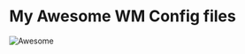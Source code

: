 # My Awesome WM Config files 



![Awesome](https://gitlab.com/Shoto31/dotfiles/-/raw/master/screenshots/2020-11-16_17-19.png)

